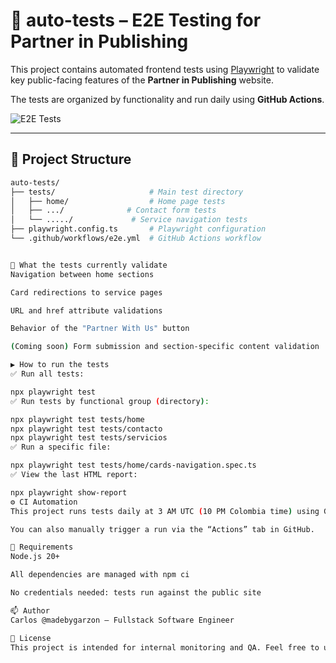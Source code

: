 # 🧪 auto-tests – E2E Testing for Partner in Publishing

This project contains automated frontend tests using [Playwright](https://playwright.dev/) to validate key public-facing features of the **Partner in Publishing** website.

The tests are organized by functionality and run daily using **GitHub Actions**.

![E2E Tests](https://github.com/your-username/auto-tests/actions/workflows/e2e.yml/badge.svg)

---

## 📁 Project Structure

```bash
auto-tests/
├── tests/                     # Main test directory
│   ├── home/                  # Home page tests
│   ├── .../              # Contact form tests
│   └── ...../             # Service navigation tests
├── playwright.config.ts       # Playwright configuration
└── .github/workflows/e2e.yml  # GitHub Actions workflow


🚀 What the tests currently validate
Navigation between home sections

Card redirections to service pages

URL and href attribute validations

Behavior of the "Partner With Us" button

(Coming soon) Form submission and section-specific content validation

▶️ How to run the tests
✅ Run all tests:

npx playwright test
✅ Run tests by functional group (directory):

npx playwright test tests/home
npx playwright test tests/contacto
npx playwright test tests/servicios
✅ Run a specific file:

npx playwright test tests/home/cards-navigation.spec.ts
✅ View the last HTML report:

npx playwright show-report
⚙️ CI Automation
This project runs tests daily at 3 AM UTC (10 PM Colombia time) using GitHub Actions.

You can also manually trigger a run via the “Actions” tab in GitHub.

📌 Requirements
Node.js 20+

All dependencies are managed with npm ci

No credentials needed: tests run against the public site

📫 Author
Carlos @madebygarzon – Fullstack Software Engineer

🧠 License
This project is intended for internal monitoring and QA. Feel free to use it as a template for your own end-to-end tests.